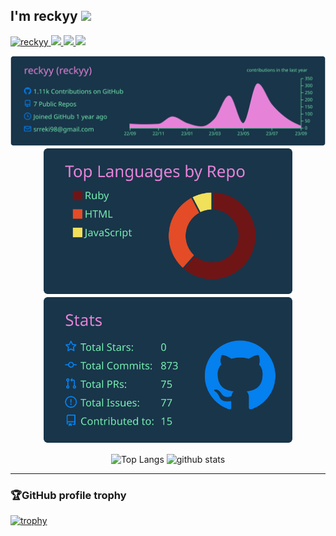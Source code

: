 <h2>I'm reckyy <img height="20" src= "https://github.com/reckyy/reckyy/assets/106903482/c585426e-a21d-449c-9eeb-c509860b4b90" /> </h2> 

<p align="left">
  <a href="https://github.com/reckyy/reckyy/">
    <img src="https://komarev.com/ghpvc/?username=reckyy" alt="reckyy" />
  </a>
  <a href="https://github.com/reckyy">
    <img height="20" src="https://img.shields.io/github/followers/reckyy?label=follow&logo=github&style=flat" />
  </a>
  <a href="http://qiita.com/reckyy">
    <img height="20" src="https://qiita-badge.apiapi.app/s/reckyy/posts.svg" />
  </a>
  <//qiita.com/reckyy">
    <img height="20" src="https://qiita-badge.apiapi.app/s/reckyy/contributions.svg" />
  </a>
</p>


<p align="center">
  <img src="https://raw.githubusercontent.com/reckyy/reckyy/main/profile-summary-card-output/cobalt/0-profile-details.svg" alt="Profile details"  />
  <img src="https://raw.githubusercontent.com/reckyy/reckyy/main/profile-summary-card-output/cobalt/1-repos-per-language.svg" alt="Repos per language" width="400" />
  <img src="https://raw.githubusercontent.com/reckyy/reckyy/main/profile-summary-card-output/cobalt/3-stats.svg" alt="Stats" width="400" />
</p>


<p align="center"> 
  <img alt="Top Langs" height="200px" src="https://github-readme-stats.vercel.app/api?username=reckyy&theme=cobalt&count_private=true" />
  <img alt="github stats" height="200px" src="https://github-readme-stats.vercel.app/api/top-langs/?username=reckyy&layout=compact&theme=cobalt&count_private=true" />
</p>

***

### 🏆GitHub profile trophy
  
[![trophy](https://github-profile-trophy.vercel.app/?username=reckyy&theme=tokyonight&row=1&column=7&margin-w=10)](https://github.com/ryo-ma/github-profile-trophy)
